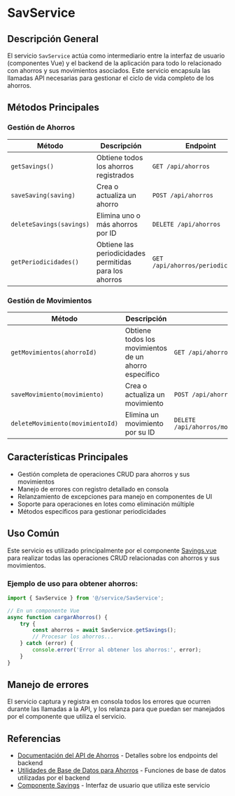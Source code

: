 # SavService

## Descripción General

El servicio `SavService` actúa como intermediario entre la interfaz de usuario (componentes Vue) y el backend de la aplicación para todo lo relacionado con ahorros y sus movimientos asociados. Este servicio encapsula las llamadas API necesarias para gestionar el ciclo de vida completo de los ahorros.

## Métodos Principales

### Gestión de Ahorros

| Método | Descripción | Endpoint |
|--------|-------------|----------|
| `getSavings()` | Obtiene todos los ahorros registrados | `GET /api/ahorros` |
| `saveSaving(saving)` | Crea o actualiza un ahorro | `POST /api/ahorros` |
| `deleteSavings(savings)` | Elimina uno o más ahorros por ID | `DELETE /api/ahorros` |
| `getPeriodicidades()` | Obtiene las periodicidades permitidas para los ahorros | `GET /api/ahorros/periodicidades` |

### Gestión de Movimientos

| Método | Descripción | Endpoint |
|--------|-------------|----------|
| `getMovimientos(ahorroId)` | Obtiene todos los movimientos de un ahorro específico | `GET /api/ahorros/{ahorroId}/movimientos` |
| `saveMovimiento(movimiento)` | Crea o actualiza un movimiento | `POST /api/ahorros/movimientos` |
| `deleteMovimiento(movimientoId)` | Elimina un movimiento por su ID | `DELETE /api/ahorros/movimientos/{movimientoId}` |

## Características Principales

- Gestión completa de operaciones CRUD para ahorros y sus movimientos
- Manejo de errores con registro detallado en consola
- Relanzamiento de excepciones para manejo en componentes de UI
- Soporte para operaciones en lotes como eliminación múltiple
- Métodos específicos para gestionar periodicidades

## Uso Común

Este servicio es utilizado principalmente por el componente [Savings.vue](../components/Savings.md) para realizar todas las operaciones CRUD relacionadas con ahorros y sus movimientos.

### Ejemplo de uso para obtener ahorros:

```javascript
import { SavService } from '@/service/SavService';

// En un componente Vue
async function cargarAhorros() {
    try {
        const ahorros = await SavService.getSavings();
        // Procesar los ahorros...
    } catch (error) {
        console.error('Error al obtener los ahorros:', error);
    }
}
```

## Manejo de errores

El servicio captura y registra en consola todos los errores que ocurren durante las llamadas a la API, y los relanza para que puedan ser manejados por el componente que utiliza el servicio.

## Referencias

- [Documentación del API de Ahorros](../routes/ahorros.md) - Detalles sobre los endpoints del backend
- [Utilidades de Base de Datos para Ahorros](../db/db_utilsSav.md) - Funciones de base de datos utilizadas por el backend
- [Componente Savings](../components/Savings.md) - Interfaz de usuario que utiliza este servicio